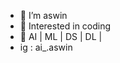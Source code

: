 - 👋 I’m aswin
- 👀 Interested in coding
- 🌱 AI | ML | DS | DL |
- ig : ai_.aswin

<!---
theaswin/theaswin is a ✨ special ✨ repository because its `README.md` (this file) appears on your GitHub profile.
You can click the Preview link to take a look at your changes.
--->
